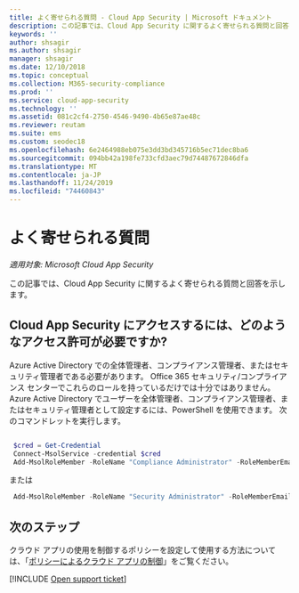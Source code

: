```yaml
---
title: よく寄せられる質問 - Cloud App Security | Microsoft ドキュメント
description: この記事では、Cloud App Security に関するよく寄せられる質問と回答を示します。
keywords: ''
author: shsagir
ms.author: shsagir
manager: shsagir
ms.date: 12/10/2018
ms.topic: conceptual
ms.collection: M365-security-compliance
ms.prod: ''
ms.service: cloud-app-security
ms.technology: ''
ms.assetid: 081c2cf4-2750-4546-9490-4b65e87ae48c
ms.reviewer: reutam
ms.suite: ems
ms.custom: seodec18
ms.openlocfilehash: 6e2464988eb075e3dd3bd345716b5ec71dec8ba6
ms.sourcegitcommit: 094bb42a198fe733cfd3aec79d74487672846dfa
ms.translationtype: MT
ms.contentlocale: ja-JP
ms.lasthandoff: 11/24/2019
ms.locfileid: "74460843"
---
```

# <a name="frequently-asked-questions"></a>よく寄せられる質問

*適用対象: Microsoft Cloud App Security*

この記事では、Cloud App Security に関するよく寄せられる質問と回答を示します。

## <a name="what-kind-of-permissions-do-i-need-to-access-cloud-app-security"></a>Cloud App Security にアクセスするには、どのようなアクセス許可が必要ですか?

Azure Active Directory での全体管理者、コンプライアンス管理者、またはセキュリティ管理者である必要があります。 Office 365 セキュリティ/コンプライアンス センターでこれらのロールを持っているだけでは十分ではありません。 Azure Active Directory でユーザーを全体管理者、コンプライアンス管理者、またはセキュリティ管理者として設定するには、PowerShell を使用できます。 次のコマンドレットを実行します。

```powershell

 $cred = Get-Credential
 Connect-MsolService -credential $cred
 Add-MsolRoleMember -RoleName "Compliance Administrator" -RoleMemberEmailAddress "XX@XX.XX"
```

 または

```powershell
 Add-MsolRoleMember -RoleName "Security Administrator" -RoleMemberEmailAddress “XX@XX.XX”
```

## <a name="next-steps"></a>次のステップ  
クラウド アプリの使用を制御するポリシーを設定して使用する方法については、「[ポリシーによるクラウド アプリの制御](control-cloud-apps-with-policies.md)」をご覧ください。   

[!INCLUDE [Open support ticket](includes/support.md)]  
